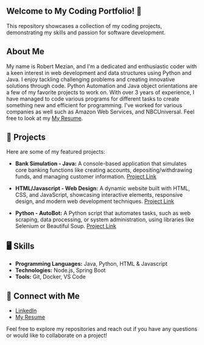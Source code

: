 ## Welcome to My Coding Portfolio! 👋

This repository showcases a collection of my coding projects, demonstrating my skills and passion for software development. 

## About Me

My name is Robert Mezian, and I'm a dedicated and enthusiastic coder with a keen interest in web development and data structures using Python and Java. I enjoy tackling challenging problems and creating innovative solutions through code. Python Automation and Java object orientations are a few of my favorite projects to work on. With over 3 years of experience, I have managed to code various programs for different tasks to create something new and efficient for programming. I've worked for various companies as well such as Amazon Web Services, and NBCUniversal. Feel free to look at my [My Resume](https://github.com/user-attachments/files/17630384/2024_ResumeRobertMezian.pdf). 


## 📒 Projects 

Here are some of my featured projects:

*   **Bank Simulation - Java:** A console-based application that simulates core banking functions like creating accounts, depositing/withdrawing funds, and managing customer information. [Project Link](java/src)
   
*   **HTML/Javascript - Web Design:** A dynamic website built with HTML, CSS, and JavaScript, showcasing interactive elements, responsive design, and modern web development techniques. [Project Link](html/index.html)
  
*   **Python - AutoBot:** A Python script that automates tasks, such as web scraping, data processing, or system administration, using libraries like Selenium or Beautiful Soup. [Project Link](python/test)
  

## 🖥️ Skills

*   **Programming Languages:** Java, Python, HTML & Javascript
*   **Technologies:** Node.js, Spring Boot
*   **Tools:** Git, Docker, VS Code

## 📝 Connect with Me

*   [LinkedIn](https://www.linkedin.com/in/robertmezian)
*   [My Resume](https://github.com/user-attachments/files/17630384/2024_ResumeRobertMezian.pdf)


Feel free to explore my repositories and reach out if you have any questions or would like to collaborate on a project!
